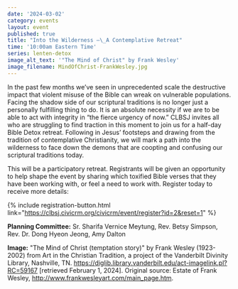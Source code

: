 ```yaml
---
date: '2024-03-02'
category: events
layout: event
published: true
title: "Into the Wilderness —\_A Contemplative Retreat"
time: '10:00am Eastern Time'
series: lenten-detox
image_alt_text: '"The Mind of Christ" by Frank Wesley'
image_filename: MindOfChrist-FrankWesley.jpg
---
```

In the past few months we’ve seen in unprecedented scale the destructive impact that violent misuse of the Bible can wreak on vulnerable populations. Facing the shadow side of our scriptural traditions is no longer just a personally fulfilling thing to do. It is an absolute necessity if we are to be able to act with integrity in “the fierce urgency of now.” CLBSJ invites all who are struggling to find traction in this moment to join us for a half-day Bible Detox retreat. Following in Jesus’ footsteps and drawing from the tradition of contemplative Christianity, we will mark a path into the wilderness to face down the demons that are coopting and confusing our scriptural traditions today. 

This will be a participatory retreat. Registrants will be given an opportunity to help shape the event by sharing which toxified Bible verses that they have been working with, or feel a need to work with. Register today to receive more details:

{% include registration-button.html link="https://clbsj.civicrm.org/civicrm/event/register?id=2&reset=1" %}

**Planning Committee:** Sr. Sharifa Vernice Meytung, Rev. Betsy Simpson, Rev. Dr. Dong Hyeon Jeong, Amy Dalton

**Image:** "The Mind of Christ (temptation story)" by Frank Wesley (1923-2002) from Art in the Christian Tradition, a project of the Vanderbilt Divinity Library, Nashville, TN. https://diglib.library.vanderbilt.edu/act-imagelink.pl?RC=59167 [retrieved February 1, 2024]. Original source: Estate of Frank Wesley, http://www.frankwesleyart.com/main_page.htm.
